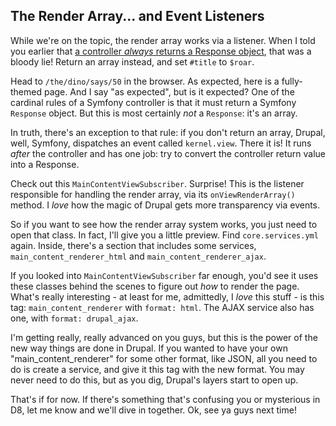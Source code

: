 ## The Render Array... and Event Listeners

While we're on the topic, the render array works via a listener. When I told you
earlier that
[a controller *always* returns a Response object](https://knpuniversity.com/screencast/drupal8-under-the-hood/modules-routes-controllers#a-controller-returns-a-response),
that was a bloody lie! Return an array instead, and set `#title` to `$roar`.

Head to `/the/dino/says/50` in the browser. As expected, here is a fully-themed page.
And I say "as expected", but is it expected? One of the cardinal rules of a Symfony
controller is that it must return a Symfony `Response` object. But this is most certainly
*not* a `Response`: it's an array.

In truth, there's an exception to that rule: if you don't return an array, Drupal,
well, Symfony, dispatches an event called `kernel.view`. There it is! It runs *after*
the controller and has one job: try to convert the controller return value into a
Response.

Check out this `MainContentViewSubscriber`. Surprise! This is the listener responsible
for handling the render array, via its `onViewRenderArray()` method. I *love* how
the magic of Drupal gets more transparency via events.

So if you want to see how the render array system works, you just need to open that
class. In fact, I'll give you a little preview. Find `core.services.yml` again. Inside,
there's a section that includes some services, `main_content_renderer_html` and
`main_content_renderer_ajax`.  

If you looked into `MainContentViewSubscriber` far enough, you'd see it uses these
classes behind the scenes to figure out *how* to render the page. What's really
interesting - at least for me, admittedly, I *love* this stuff - is this tag:
`main_content_renderer` with `format: html`. The AJAX service also has one, with
`format: drupal_ajax`.

I'm getting really, really advanced on you guys, but this is the power of the new
way things are done in Drupal. If you wanted to have your own "main_content_renderer"
for some other format, like JSON, all you need to do is create a service, and give
it this tag with the new format. You may never need to do this, but as you dig, Drupal's
layers start to open up.

That's if for now.  If there's something that's confusing you or mysterious in D8,
let me know and we'll dive in together. Ok, see ya guys next time!
